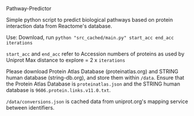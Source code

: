 Pathway-Predictor

Simple python script to predict biological pathways based on protein interaction data from Reactome's database.

Use: Download, run `python "src_cached/main.py" start_acc end_acc iterations`

`start_acc` and `end_acc` refer to Accession numbers of proteins as used by Uniprot
Max distance to explore = 2 x `iterations`

Please download Protein Atlas Database (proteinatlas.org) and STRING human database (string-db.org), and store them within `/data`.
Ensure that the Protein Atlas Database is `proteinatlas.json` and the STRING human database is `9606.protein.links.v11.0.txt`.

`/data/conversions.json` is cached data from uniprot.org's mapping service between identifiers.

